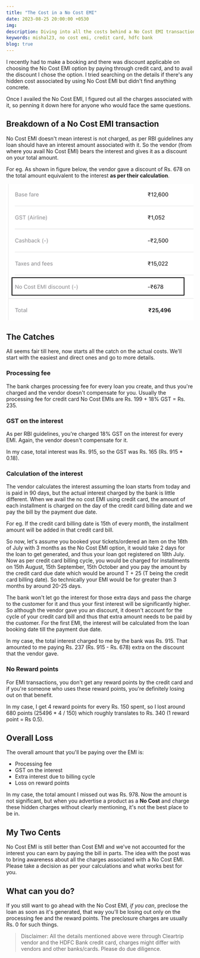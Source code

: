 ```yaml
---
title: "The Cost in a No Cost EMI"
date: 2023-08-25 20:00:00 +0530
img:
description: Diving into all the costs behind a No Cost EMI transaction through a HDFC Bank Credit Card
keywords: mishal23, no cost emi, credit card, hdfc bank
blog: true
---
```


I recently had to make a booking and there was discount applicable on choosing the No Cost EMI option by paying through credit card, and to avail the discount I chose the option. I tried searching on the details if there's any hidden cost associated by using No Cost EMI but didn't find anything concrete.

Once I availed the No Cost EMI, I figured out all the charges associated with it, so penning it down here for anyone who would face the same questions.

## Breakdown of a No Cost EMI transaction

No Cost EMI doesn't mean interest is not charged, as per RBI guidelines any loan should have an interest amount associated with it. So the vendor (from where you avail No Cost EMI) bears the interest and gives it as a discount on your total amount.

For eg. As shown in figure below, the vendor gave a discount of Rs. 678 on the total amount equivalent to the interest **as per their calculation**.

![No Cost EMI breakdown](./images/cost_breakdown.png)

## The Catches

All seems fair till here, now starts all the catch on the actual costs. We'll start with the easiest and direct ones and go to more details.

### Processing fee

The bank charges processing fee for every loan you create, and thus you're charged and the vendor doesn't compensate for you. Usually the processing fee for credit card No Cost EMIs are Rs. 199 + 18% GST = Rs. 235.

### GST on the interest

As per RBI guidelines, you're charged 18% GST on the interest for every EMI. Again, the vendor doesn't compensate for it.

In my case, total interest was Rs. 915, so the GST was Rs. 165 (Rs. 915 \* 0.18).

### Calculation of the interest

The vendor calculates the interest assuming the loan starts from today and is paid in 90 days, but the actual interest charged by the bank is little different. When we avail the no cost EMI using credit card, the amount of each installment is charged on the day of the credit card billing date and we pay the bill by the payment due date.

For eg. If the credit card billing date is 15th of every month, the installment amount will be added in that credit card bill.

So now, let's assume you booked your tickets/ordered an item on the 16th of July with 3 months as the No Cost EMI option, it would take 2 days for the loan to get generated, and thus your loan got registered on 18th July. Now as per credit card billing cycle, you would be charged for installments on 15th August, 15th September, 15th October and you pay the amount by the credit card due date which would be around T + 25 (T being the credit card billing date). So technically your EMI would be for greater than 3 months by around 20-25 days.

The bank won't let go the interest for those extra days and pass the charge to the customer for it and thus your first interest will be significantly higher. So although the vendor gave you an discount, it doesn't account for the cycle of your credit card bill and thus that extra amount needs to be paid by the customer. For the first EMI, the interest will be calculated from the loan booking date till the payment due date.

In my case, the total interest charged to me by the bank was Rs. 915. That amounted to me paying Rs. 237 (Rs. 915 - Rs. 678) extra on the discount that the vendor gave.

### No Reward points

For EMI transactions, you don't get any reward points by the credit card and if you're someone who uses these reward points, you're definitely losing out on that benefit.

In my case, I get 4 reward points for every Rs. 150 spent, so I lost around 680 points (25496 \* 4 / 150) which roughly translates to Rs. 340 (1 reward point = Rs 0.5).

## Overall Loss

The overall amount that you'll be paying over the EMI is:

- Processing fee
- GST on the interest
- Extra interest due to billing cycle
- Loss on reward points

In my case, the total amount I missed out was Rs. 978. Now the amount is not significant, but when you advertise a product as a **No Cost** and charge these hidden charges without clearly mentioning, it's not the best place to be in.

## My Two Cents

No Cost EMI is still better than Cost EMI and we've not accounted for the interest you can earn by paying the bill in parts. The idea with the post was to bring awareness about all the charges associated with a No Cost EMI. Please take a decision as per your calculations and what works best for you.

## What can you do?

If you still want to go ahead with the No Cost EMI, _if you can_, preclose the loan as soon as it's generated, that way you'll be losing out only on the processing fee and the reward points. The preclosure charges are usually Rs. 0 for such things.

> Disclaimer:
> All the details mentioned above were through Cleartrip vendor and the HDFC Bank credit card, charges might differ with vendors and other banks/cards. Please do due diligence.
